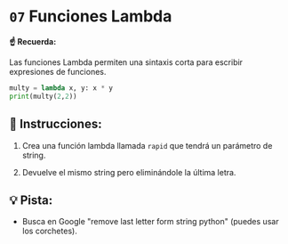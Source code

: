 # `07` Funciones Lambda


**:point_up: Recuerda:** 

Las funciones Lambda permiten una sintaxis corta para escribir expresiones de funciones.

```python
multy = lambda x, y: x * y
print(multy(2,2))
```

## 📝 Instrucciones:

1. Crea una función lambda llamada `rapid` que tendrá un parámetro de string.

2. Devuelve el mismo string pero eliminándole la última letra.

## 💡 Pista:

+ Busca en Google "remove last letter form string python" (puedes usar los corchetes).
